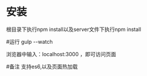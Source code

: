 # 安装
根目录下执行npm install以及server文件下执行npm install

#运行
gulp --watch

浏览器中输入：localhost:3000 ，即可访问页面

#备注
支持es6,以及页面热加载
